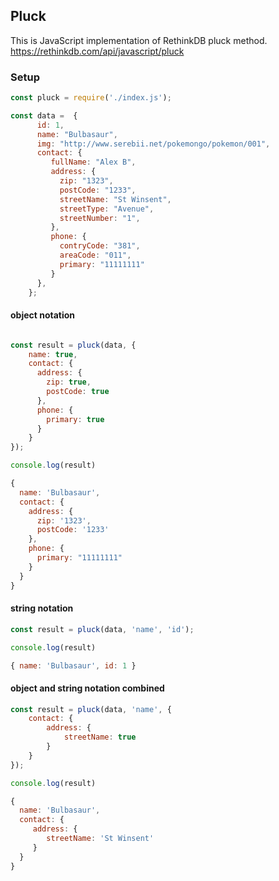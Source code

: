## Pluck
This is JavaScript implementation of RethinkDB pluck method.
https://rethinkdb.com/api/javascript/pluck

### Setup

```js
const pluck = require('./index.js');

const data =  {
      id: 1,
      name: "Bulbasaur",
      img: "http://www.serebii.net/pokemongo/pokemon/001",
      contact: {
         fullName: "Alex B",
         address: {
           zip: "1323",
           postCode: "1233",
           streetName: "St Winsent",
           streetType: "Avenue",
           streetNumber: "1",
         },
         phone: {
           contryCode: "381",
           areaCode: "011",
           primary: "11111111" 
         } 
      },
    };
```

#### object notation
```js

const result = pluck(data, {
    name: true, 
    contact: { 
      address: { 
        zip: true, 
        postCode: true 
      },
      phone: {
        primary: true
      }
    } 
});

console.log(result)

{
  name: 'Bulbasaur',
  contact: { 
    address: { 
      zip: '1323', 
      postCode: '1233' 
    },
    phone: {
      primary: "11111111"
    } 
  }
}

```
#### string notation
```js
const result = pluck(data, 'name', 'id');

console.log(result)

{ name: 'Bulbasaur', id: 1 }
```

#### object and string notation combined
```js
const result = pluck(data, 'name', {
    contact: {
        address: {
            streetName: true 
        } 
    }
}); 

console.log(result)

{
  name: 'Bulbasaur',
  contact: {
     address: {
        streetName: 'St Winsent' 
     } 
  }
}
```